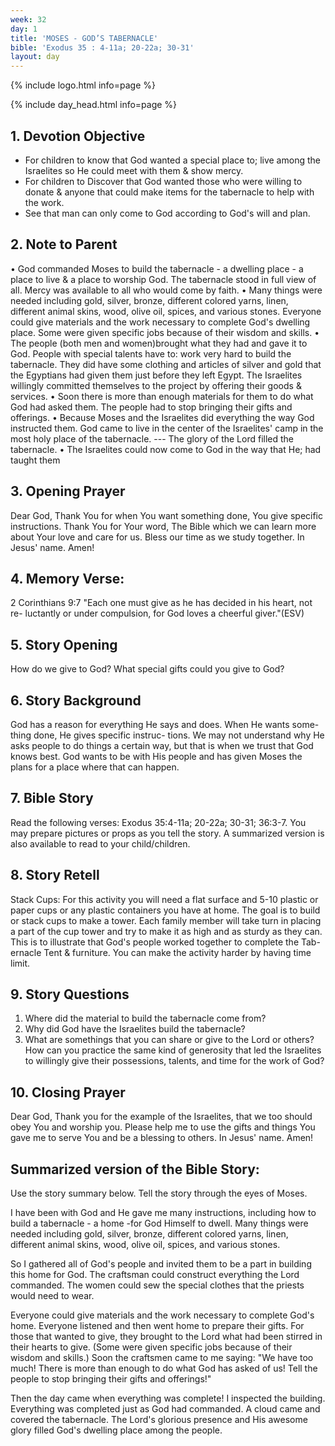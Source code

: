 ```yaml
---
week: 32
day: 1
title: 'MOSES - GOD’S TABERNACLE'
bible: 'Exodus 35 : 4-11a; 20-22a; 30-31'
layout: day
---
```



{% include logo.html info=page %}

{% include day_head.html info=page %}

## 1. Devotion Objective
- For children to know that God wanted a special place to; live among the Israelites so He could meet with them & show mercy.
- For children to Discover that God wanted those who were willing to donate & anyone that could make items for the tabernacle to help with the work.
- See that man can only come to God according to God's will and plan.

## 2. Note to Parent
• God commanded Moses to build the tabernacle - a dwelling place - a place to live & a place to worship God. The tabernacle stood in full view of all. Mercy was available to all who would come by faith.
• Many things were needed including gold, silver, bronze, different colored yarns, linen, different animal skins, wood, olive oil, spices, and various stones. Everyone could give materials and the work necessary to complete God's dwelling place. Some were given specific jobs because of their wisdom and skills.
• The people (both men and women)brought what they had and gave it to God. People with special talents have to: work very hard to build the tabernacle. They did have some clothing and articles of silver and gold that the Egyptians had given them just before they left Egypt. The Israelites willingly committed themselves to the project by offering their goods & services.
• Soon there is more than enough materials for them to do what God had asked them. The people had to stop bringing their gifts and offerings.
• Because Moses and the Israelites did everything the way God instructed them. God came to live in the center of the Israelites' camp in the most holy place of the tabernacle. --- The glory of the Lord filled the tabernacle.
• The Israelites could now come to God in the way that He; had taught them

## 3. Opening Prayer
Dear God, Thank You for when You want something done, You give specific instructions. Thank You for Your word, The Bible which we can learn more about Your love and care for us. Bless our time as we study together. In Jesus' name. Amen!

## 4. Memory Verse:
2 Corinthians 9:7 "Each one must give as he has decided in his heart, not re- luctantly or under compulsion, for God loves a cheerful giver."(ESV)

## 5. Story Opening
How do we give to God? What special gifts could you give to God?


## 6. Story Background
God has a reason for everything He says and does. When He wants some- thing done, He gives specific instruc- tions. We may not understand why He asks people to do things a certain way, but that is when we trust that God knows best. God wants to be with His people and has given Moses the plans for a place where that can happen.


## 7. Bible Story
Read the following verses: Exodus 35:4-11a; 20-22a; 30-31; 36:3-7. You may prepare pictures or props as you tell the story. A summarized version is also available to read to your child/children.

## 8. Story Retell
Stack Cups: For this activity you will need a flat surface and 5-10 plastic or paper cups or any plastic containers you have at home. The goal is to build or stack cups to make a tower. Each family member will take turn in placing a part of the cup tower and try to make it as high and as sturdy as they can. This is to illustrate that God's people worked together to complete the Tab- ernacle Tent & furniture. You can make the activity harder by having time limit.

## 9. Story Questions
1. Where did the material to build the tabernacle come from?
2. Why did God have the Israelites build the tabernacle?
3. What are somethings that you can share or give to the Lord or others? How can you practice the same kind of generosity that led the Israelites to willingly give their possessions, talents, and time for the work of God?

## 10. Closing Prayer
Dear God, Thank you for the example of the Israelites, that we too should obey You and worship you. Please help me to use the gifts and things You gave me to serve You and be a blessing to others. In Jesus' name. Amen!


## Summarized version of the Bible Story:
Use the story summary below. Tell the story through the eyes of Moses.

I have been with God and He gave me many instructions, including how to build a tabernacle - a home -for God Himself to dwell. Many things were needed including gold, silver, bronze, different colored yarns, linen, different animal skins, wood, olive oil, spices, and various stones.

So I gathered all of God's people and invited them to be a part in building this home for God. The craftsman could construct everything the Lord commanded. The women could sew the special clothes that the priests would need to wear.

Everyone could give materials and the work necessary to complete God's home. Everyone listened and then went home to prepare their gifts. For those that wanted to give, they brought to the Lord what had been stirred in their hearts to give. (Some were given specific jobs because of their wisdom and skills.) Soon the craftsmen came to me saying: "We have too much! There is more than enough to do what God has asked of us! Tell the people to stop bringing their gifts and offerings!"

Then the day came when everything was complete! I inspected the building. Everything was completed just as God had commanded. A cloud came and covered the tabernacle. The Lord's glorious presence and His awesome glory filled God's dwelling place among the people.


